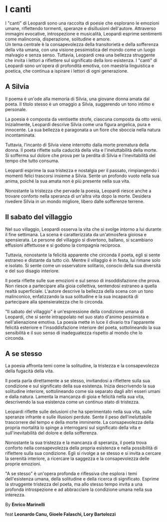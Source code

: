 # I canti

I "canti" di Leopardi sono una raccolta di poesie che esplorano le emozioni umane, riflettendo tormenti, speranze e disillusioni dell'autore.
Attraverso immagini evocative, introspezione e musicalità, Leopardi esprime sentimenti come malinconia, disperazione, solitudine e amore. <br>
Un tema centrale è la consapevolezza della transitorietà e della sofferenza della vita umana, con una visione pessimistica del mondo come un luogo malvagio e senza senso. 
Tuttavia, Leopardi crea una bellezza struggente che invita i lettori a riflettere sul significato della loro esistenza. I "canti" di Leopardi sono un'opera di profondità emotiva, 
con maestria linguistica e poetica, che continua a ispirare i lettori di ogni generazione.

## A Silvia
Il poema è un'ode alla memoria di Silvia, una giovane donna amata dal poeta. Il titolo stesso è un omaggio a Silvia, suggerendo un tono intimo e personale.

La poesia è composta da ventisette strofe, ciascuna composta da otto versi. Inizialmente, Leopardi descrive Silvia come una figura angelica, pura e innocente. 
La sua bellezza è paragonata a un fiore che sboccia nella natura incontaminata.

Tuttavia, l'incanto di Silvia viene interrotto dalla morte prematura della donna. Il poeta riflette sulla caducità della vita e l'ineluttabilità della morte. 
Si sofferma sul dolore che prova per la perdita di Silvia e l'inevitabilità del tempo che tutto consuma.

Leopardi esprime la sua tristezza e nostalgia per il passato, rimpiangendo i momenti felici trascorsi insieme a Silvia. Sente un profondo vuoto nella sua anima, 
poiché la sua amata non è più presente nella sua vita.

Nonostante la tristezza che pervade la poesia, Leopardi riesce anche a trovare conforto nella speranza di un'altra vita dopo la morte. Desidera rivedere Silvia in 
un mondo migliore, libero dalle sofferenze terrene.

## Il sabato del villaggio
Nel suo villaggio, Leopardi osserva la vita che si svolge intorno a lui durante il fine settimana. La scena è caratterizzata da un'atmosfera gioiosa e spensierata. 
Le persone del villaggio si divertono, ballano, si scambiano effusioni affettuose e si godono la compagnia reciproca.

Tuttavia, nonostante la felicità apparente che circonda il poeta, egli si sente estraneo e distante da tutto ciò. Mentre il villaggio è in festa, lui rimane solo e isolato. 
Si sente come un osservatore solitario, conscio della sua diversità e del suo disagio interiore.

Il poeta riflette sulle sue emozioni e sul senso di insoddisfazione che prova. Non riesce a partecipare alla gioia collettiva, sentendosi estraneo a quella realtà superficiale. 
L'autore descrive la bellezza della scena con un tono malinconico, enfatizzando la sua solitudine e la sua incapacità di partecipare alla spensieratezza che lo circonda.

"Il sabato del villaggio" è un'espressione della condizione umana di Leopardi, che si sente intrappolato nel suo stato d'animo pessimista e nell'alienazione emotiva. 
La poesia mette in luce il divario tra l'apparente felicità esteriore e l'insoddisfazione interiore del poeta, sottolineando la sua sensibilità e il suo senso di inadeguatezza 
rispetto al mondo che lo circonda.

## A se stesso
La poesia affronta temi come la solitudine, la tristezza e la consapevolezza della fugacità della vita.

Il poeta parla direttamente a se stesso, invitandosi a riflettere sulla sua condizione e sul significato della sua esistenza. Inizia descrivendo la sua solitudine interiore, 
sottolineando come sia separato dagli altri esseri umani e dalla natura. Lamenta la mancanza di gioia e felicità nella sua vita, descrivendo la sua esistenza come un continuo stato di tristezza.

Leopardi riflette sulle delusioni che ha sperimentato nella sua vita, sulle speranze infrante e sulle illusioni perdute. Sente il peso dell'ineluttabile trascorrere del tempo e 
della morte imminente. La consapevolezza della propria mortalità lo spinge a interrogarsi sul significato della vita e sull'inevitabilità del dolore e della sofferenza.

Nonostante la sua tristezza e la mancanza di speranza, il poeta trova conforto nella consapevolezza della propria esistenza e nella possibilità di riflettere sulla sua condizione. 
Egli si rivolge a se stesso e si invita a cercare la serenità interiore, a ricercare la saggezza e la consapevolezza delle proprie emozioni.

"A se stesso" è un'opera profonda e riflessiva che esplora i temi dell'esistenza umana, della solitudine e della ricerca di significato. Esprime la struggente tristezza del poeta, 
ma allo stesso tempo invita a una profonda introspezione e ad abbracciare la condizione umana nella sua interezza.


By **Enrico Marinelli**

feat **Leonardo Canu, Gioele Falaschi, Lory Bartolozzi**
